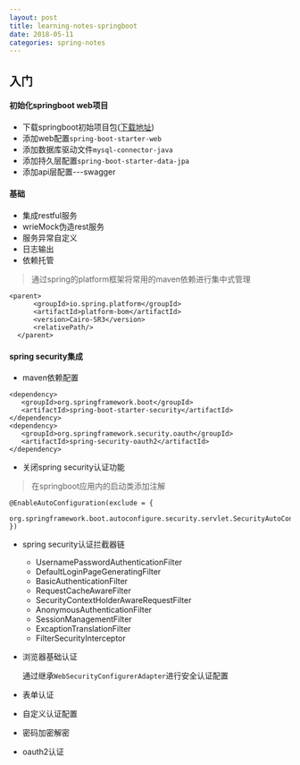 ```yaml
---
layout: post
title: learning-notes-springboot
date: 2018-05-11
categories: spring-notes
---
```



## 入门
#### 初始化springboot web项目

* 下载springboot初始项目包([下载地址](http://start.spring.io/))
* 添加web配置`spring-boot-starter-web`
* 添加数据库驱动文件`mysql-connector-java`
* 添加持久层配置`spring-boot-starter-data-jpa`
* 添加api层配置---swagger

#### 基础

  * 集成restful服务
  * wrieMock伪造rest服务
  * 服务异常自定义
  * 日志输出
  * 依赖托管

> 通过spring的platform框架将常用的maven依赖进行集中式管理

  ```
  <parent>
		<groupId>io.spring.platform</groupId>
		<artifactId>platform-bom</artifactId>
		<version>Cairo-SR3</version>
		<relativePath/>
	</parent>
  ```

#### spring security集成

  * maven依赖配置

  ```
  <dependency>
	 <groupId>org.springframework.boot</groupId>
	 <artifactId>spring-boot-starter-security</artifactId>
  </dependency>
  <dependency>
     <groupId>org.springframework.security.oauth</groupId>
	 <artifactId>spring-security-oauth2</artifactId>
  </dependency>
  ```

  * 关闭spring security认证功能

> 在springboot应用内的启动类添加注解

  ```
  @EnableAutoConfiguration(exclude = {
		org.springframework.boot.autoconfigure.security.servlet.SecurityAutoConfiguration.class
  })
  ```
  
  * spring security认证拦截器链

    * UsernamePasswordAuthenticationFilter
	* DefaultLoginPageGeneratingFilter
	* BasicAuthenticationFilter
	* RequestCacheAwareFilter
	* SecurityContextHolderAwareRequestFilter
	* AnonymousAuthenticationFilter
	* SessionManagementFilter
	* ExcaptionTranslationFilter
	* FilterSecurityInterceptor

  * 浏览器基础认证

    通过继承`WebSecurityConfigurerAdapter`进行安全认证配置	

  * 表单认证

  

  * 自定义认证配置
  * 密码加密解密
  * oauth2认证



